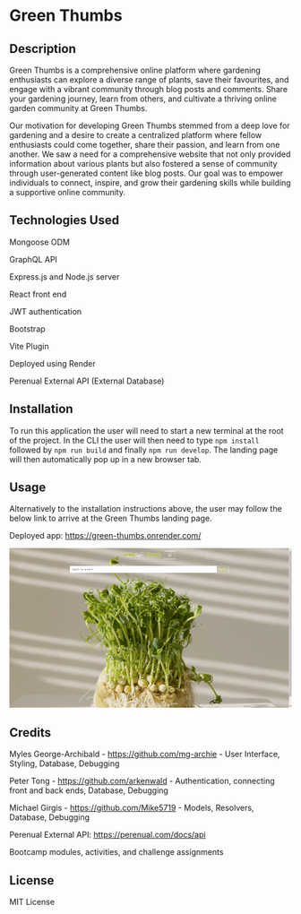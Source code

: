# Green Thumbs

## Description

Green Thumbs is a comprehensive online platform where gardening enthusiasts can explore a diverse range of plants, save their favourites, and engage with a vibrant community through blog posts and comments. Share your gardening journey, learn from others, and cultivate a thriving online garden community at Green Thumbs.

Our motivation for developing Green Thumbs stemmed from a deep love for gardening and a desire to create a centralized platform where fellow enthusiasts could come together, share their passion, and learn from one another. We saw a need for a comprehensive website that not only provided information about various plants but also fostered a sense of community through user-generated content like blog posts. Our goal was to empower individuals to connect, inspire, and grow their gardening skills while building a supportive online community.

## Technologies Used

Mongoose ODM

GraphQL API

Express.js and Node.js server

React front end

JWT authentication

Bootstrap

Vite Plugin

Deployed using Render

Perenual External API (External Database)

## Installation

To run this application the user will need to start a new terminal at the root of the project. In the CLI the user will then need to type `npm install` followed by `npm run build` and finally `npm run develop`. The landing page will then automatically pop up in a new browser tab.


## Usage

Alternatively to the installation instructions above, the user may follow the below link to arrive at the Green Thumbs landing page.

Deployed app: https://green-thumbs.onrender.com/

![Green Thumbs landing page](<./client/public/greenthumbs.png>)


## Credits

Myles George-Archibald - https://github.com/mg-archie - User Interface, Styling, Database, Debugging

Peter Tong - https://github.com/arkenwald - Authentication, connecting front and back ends, Database, Debugging

Michael Girgis - https://github.com/Mike5719 - Models, Resolvers, Database, Debugging

Perenual External API: https://perenual.com/docs/api

Bootcamp modules, activities, and challenge assignments


## License

MIT License









 








